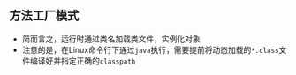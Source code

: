 ## 方法工厂模式

- 简而言之，运行时通过类名加载类文件，实例化对象
- 注意的是，在Linux命令行下通过`java`执行，需要提前将动态加载的`*.class`文件编译好并指定正确的`classpath`